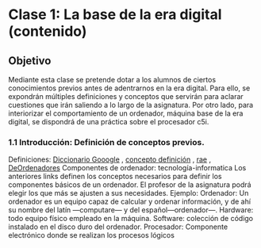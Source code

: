 # Clase 1: La base de la era digital (contenido)

## Objetivo

Mediante esta clase se pretende dotar a los alumnos de ciertos conocimientos previos antes de adentrarnos en la era digital. Para ello, se expondrán múltiples definiciones y conceptos que servirán para aclarar cuestiones que irán saliendo a lo largo de la asignatura. Por otro lado, para interiorizar el comportamiento de un ordenador, máquina base de la era digital, se dispondrá de una práctica sobre el procesador c5i.

### 1.1	Introducción: Definición de conceptos previos.

Definiciones: [Diccionario Gooogle](https://www.google.com/search?rlz=1C1CHBD_esES774ES778&ei=iLzKXNTmL4XPgweYwJPIAg&q=definci%C3%B3n+procesador&oq=definci%C3%B3n+procesador&gs_l=psy-ab.3..35i304i39i70i249j35i304i39j0i13j0i22i30l7.75188.85512..85707...0.0..1.514.4009.3j9j3j4j0j1....2..0....1..gws-wiz.......0i71j35i39j0i67j0i131j0j35i39i70i249j0i20i263j0i10j0i67i70i249j0i13i30j0i8i13i10i30j0i8i13i30.gdrVvqxmiYI) , [concepto definición](https://conceptodefinicion.de/procesador/) , [rae](https://dle.rae.es/?id=R9dHZWB) , [DeOrdenadores](https://www.deordenadores.com/cuales-son-los-componentes-de-un-ordenador/)
Componentes de ordenador: tecnología-informatica
Los anteriores links definen los conceptos necesarios para definir los componentes básicos de un ordenador. El profesor de la asignatura podrá elegir los que más se ajusten a sus necesidades.
Ejemplo:
Ordenador: Un ordenador es un equipo capaz de calcular y ordenar información, y de ahí su nombre del latín —computare— y del español—ordenador—.
Hardware: todo equipo físico empleado en la máquina.
Software: colección de código instalado en el disco duro del ordenador.
Procesador: Componente electrónico donde se realizan los procesos lógicos
